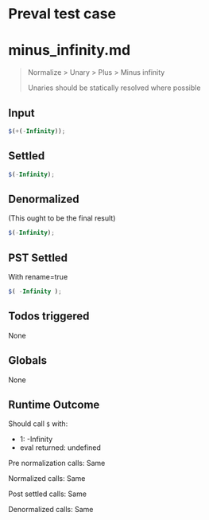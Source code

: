 # Preval test case

# minus_infinity.md

> Normalize > Unary > Plus > Minus infinity
>
> Unaries should be statically resolved where possible

## Input

`````js filename=intro
$(+(-Infinity));
`````


## Settled


`````js filename=intro
$(-Infinity);
`````


## Denormalized
(This ought to be the final result)

`````js filename=intro
$(-Infinity);
`````


## PST Settled
With rename=true

`````js filename=intro
$( -Infinity );
`````


## Todos triggered


None


## Globals


None


## Runtime Outcome


Should call `$` with:
 - 1: -Infinity
 - eval returned: undefined

Pre normalization calls: Same

Normalized calls: Same

Post settled calls: Same

Denormalized calls: Same
